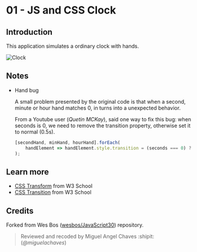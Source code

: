 
# 01 - JS and CSS Clock
## Introduction
This application simulates a ordinary clock with hands.

![Clock](https://res.cloudinary.com/saaec/image/upload/v1609783706/clock_bpyqqs.jpg)

## Notes
* Hand bug

    A small problem presented by the original code is that when a second, minute or hour hand matches 0, in turns into a unexpected behavior.

    From a Youtube user (*Quetin MCKay*), said one way to fix this bug: when seconds is 0, we need to remove the transition property, otherwise set it to normal (0.5s).

    ```javascript
    [secondHand, minHand, hourHand].forEach(
        handElement => handElement.style.transition = (seconds === 0) ? 'none' : null
    );
    ```


## Learn more
* [CSS Transform](https://www.w3schools.com/cssref/css3_pr_transform.asp) from W3 School
* [CSS Transition](https://www.w3schools.com/css/css3_transitions.asp) from W3 School

## Credits
Forked from Wes Bos ([wesbos/JavaScript30](https://github.com/wesbos/JavaScript30)) repository.
> Reviewed and recoded by Miguel Angel Chaves :shipit: (*@miguelachaves*)

